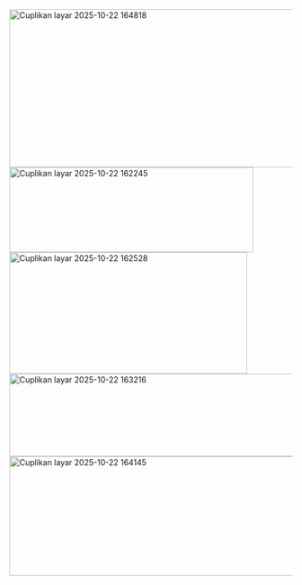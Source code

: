 <img width="787" height="281" alt="Cuplikan layar 2025-10-22 164818" src="https://github.com/user-attachments/assets/ead67943-ad93-4e87-b7a7-6426560f5846" />
<img width="434" height="151" alt="Cuplikan layar 2025-10-22 162245" src="https://github.com/user-attachments/assets/38a7d35c-6265-4168-b674-7095375b87f0" />
<img width="423" height="216" alt="Cuplikan layar 2025-10-22 162528" src="https://github.com/user-attachments/assets/a4e33de0-c290-4425-a728-d23bd279306e" />
<img width="609" height="147" alt="Cuplikan layar 2025-10-22 163216" src="https://github.com/user-attachments/assets/0801f304-0e64-4a7d-88b1-22d824407df1" />
<img width="616" height="212" alt="Cuplikan layar 2025-10-22 164145" src="https://github.com/user-attachments/assets/aeb3c24e-c984-4326-8517-8676ec1cd81b" />
